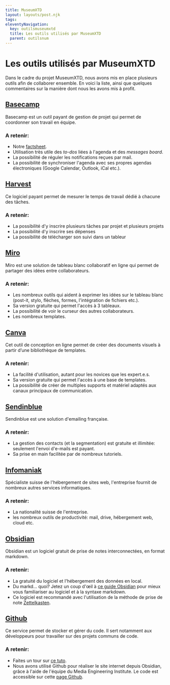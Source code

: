 ```yaml
---
title: MuseumXTD
layout: layouts/post.njk
tags: 
eleventyNavigation:
  key: outilsmuseumxtd
  title: Les outils utilisés par MuseumXTD
  parent: outilsnum
---
```

# Les outils utilisés par MuseumXTD
Dans le cadre du projet MuseumXTD, nous avons mis en place plusieurs outils afin de collaborer ensemble. En voici la liste, ainsi que quelques commentaires sur la manière dont nous les avons mis à profit. 

## [Basecamp](https://basecamp.com/)
Basecamp est un outil payant de gestion de projet qui permet de coordonner son travail en équipe.   
### A retenir: 
- Notre [factsheet](http://myreader.toile-libre.org/MuseumXTD_Basecamp_Factsheet.pdf). 
- Utilisation très utile des *to-dos* liées à l'agenda et des *messages board*. 
- La possibilité de réguler les notifications reçues par mail. 
- La possibilité de synchroniser l'agenda avec ses propres agendas électroniques (Google Calendar, Outlook, iCal etc.). 

## [Harvest](https://concilio1.harvestapp.com/time) 
Ce logiciel payant permet de mesurer le temps de travail dédié à chacune des tâches. 
### A retenir: 
- La possibilité d'y inscrire plusieurs tâches par projet et plusieurs projets
- La possibilité d'y inscrire ses dépenses
- La possibilité de télécharger son suivi dans un tableur

## [Miro](https://miro.com/)
Miro est une solution de tableau blanc collaboratif en ligne qui permet de partager des idées entre collaborateurs. 
### A retenir: 
- Les nombreux outils qui aident à exprimer les idées sur le tableau blanc (post-it, stylo, flèches, formes, l'intégration de fichiers etc.). 
- Sa version gratuite qui permet l'accès à 3 tableaux. 
- La possibilité de voir le curseur des autres collaborateurs. 
- Les nombreux templates. 

## [Canva](https://www.canva.com/)
Cet outil de conception en ligne permet de créer des documents visuels à partir d’une bibliothèque de templates. 
### A retenir: 
- La facilité d'utilisation, autant pour les novices que les expert.e.s. 
- Sa version gratuite qui permet l'accès à une base de templates. 
- La possibilité de créer de multiples supports et matériel adaptés aux canaux principaux de communication. 

## [Sendinblue](https://fr.sendinblue.com/)
Sendinblue est une solution d'emailing française. 
### A retenir: 
- La gestion des contacts (et la segmentation) est gratuite et illimitée: seulement l'envoi d'e-mails est payant.
- Sa prise en main facilitée par de nombreux tutoriels. 

## [Infomaniak](https://www.infomaniak.com/fr)
Spécialiste suisse de l'hébergement de sites web, l'entreprise fournit de nombreux autres services informatiques. 
### A retenir: 
- La nationalité suisse de l'entreprise. 
- les nombreux outils de productivité: mail, drive, hébergement web, cloud etc. 

## [Obsidian](https://obsidian.md/)
Obsidian est un logiciel gratuit de prise de notes interconnectées, en format markdown. 
### A retenir: 
- La gratuité du logiciel et l'hébergement des données en local. 
- Du markd... quoi? Jetez un coup d'œil à [ce guide Obsidian](https://johackim.com/obsidian) pour mieux vous familiariser au logiciel et à la syntaxe markdown.
- Ce logiciel est recommandé avec l'utilisation de la méthode de prise de note [Zettelkasten](https://fr.wikipedia.org/wiki/Zettelkasten).


## [Github](https://github.com/) 
Ce service permet de stocker et gérer du code. Il sert notamment aux développeurs pour travailler sur des projets communs de code. 
### A retenir: 
- Faites un tour sur [ce tuto](https://fr.tuto.com/blog/2020/10/github.htm). 
- Nous avons utilisé Github pour réaliser le site internet depuis Obsidian, grâce à l'aide de l'équipe du Media Engineering Institute. Le code est accessible sur cette [page Github](https://github.com/MediaComem/museumXTD).


